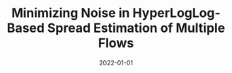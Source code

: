 ---
title: "Minimizing Noise in HyperLogLog-Based Spread Estimation of Multiple Flows"
collection: publications
permalink: /publication/2022-01-01-Minimizing-Noise-in-HyperLogLog-Based-Spread-Estimation-of-Multiple-Flows
date: 2022-01-01
venue: 'In the proceedings of 52nd Annual IEEE/IFIP International Conference on Dependable Systems and Networks, DSN 2022, Baltimore, MD, USA, June 27-30, 2022'
link: 'https://doi.org/10.1109/DSN53405.2022.00042'
citation: ' Dinhnguyen Dao,  Rhongho Jang,  Changhun Jung,  David Mohaisen,  DaeHun Nyang, &quot;Minimizing Noise in HyperLogLog-Based Spread Estimation of Multiple Flows.&quot; In the proceedings of 52nd Annual IEEE/IFIP International Conference on Dependable Systems and Networks, DSN 2022, Baltimore, MD, USA, June 27-30, 2022, 2022.'
---